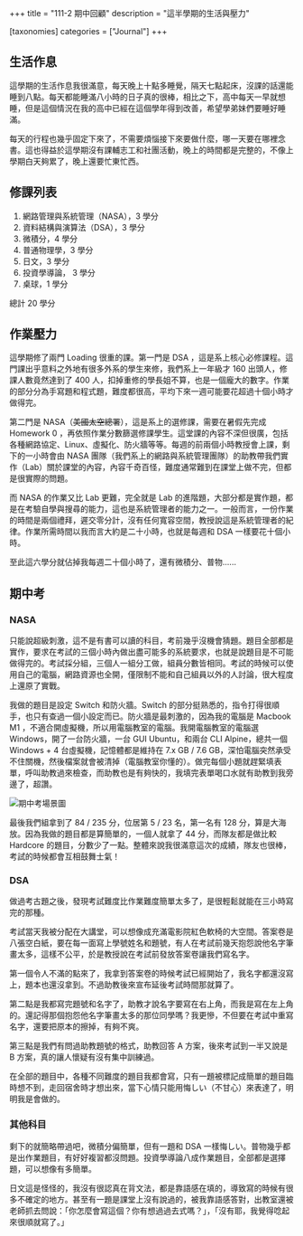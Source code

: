 +++
title = "111-2 期中回顧"
description = "這半學期的生活與壓力"

[taxonomies]
categories = ["Journal"]
+++

## 生活作息

這學期的生活作息我很滿意，每天晚上十點多睡覺，隔天七點起床，沒課的話還能睡到八點。每天都能睡滿八小時的日子真的很棒，相比之下，高中每天一早就想睡，但是這個情況在我的高中已經在這個學年得到改善，希望學弟妹們要睡好睡滿。

每天的行程也幾乎固定下來了，不需要煩惱接下來要做什麼，哪一天要在哪裡念書。這也得益於這學期沒有課輔志工和社團活動，晚上的時間都是完整的，不像上學期白天夠累了，晚上還要忙東忙西。

## 修課列表

1. 網路管理與系統管理（NASA），3 學分
2. 資料結構與演算法（DSA），3 學分
3. 微積分，4 學分
4. 普通物理學，3 學分
5. 日文，3 學分
6. 投資學導論， 3 學分
7. 桌球，1 學分

總計 20 學分

## 作業壓力

這學期修了兩門 Loading 很重的課。第一門是 DSA ，這是系上核心必修課程。這門課出乎意料之外地有很多外系的學生來修，我們系上一年級才 160 出頭人，修課人數竟然達到了 400 人，扣掉重修的學長姐不算，也是一個龐大的數字。作業的部分分為手寫題和程式題，難度都很高，平均下來一週可能要花超過十個小時才做得完。

第二門是 NASA（~~美國太空總署~~），這是系上的選修課，需要在暑假先完成 Homework 0 ，再依照作業分數篩選修課學生。這堂課的內容不深但很廣，包括各種網路協定、Linux、虛擬化、防火牆等等。每週的前兩個小時教授會上課，剩下的一小時會由 NASA 團隊（我們系上的網路與系統管理團隊）的助教帶我們實作（Lab）關於課堂的內容，內容千奇百怪，難度通常難到在課堂上做不完，但都是很實際的問題。

而 NASA 的作業又比 Lab 更難，完全就是 Lab 的進階題，大部分都是實作題，都是在考驗自學與搜尋的能力，這也是系統管理者的能力之一。一般而言，一份作業的時間是兩個禮拜，遲交零分計，沒有任何寬容空間，教授說這是系統管理者的紀律。作業所需時間以我而言大約是二十小時，也就是每週和 DSA 一樣要花十個小時。

至此這六學分就佔掉我每週二十個小時了，還有微積分、普物......

## 期中考

### NASA

只能說超級刺激，這不是有書可以讀的科目，考前幾乎沒機會猜題。題目全部都是實作，要求在考試的三個小時內做出盡可能多的系統要求，也就是說題目是不可能做得完的。考試採分組，三個人一組分工做，組員分數皆相同。考試的時候可以使用自己的電腦，網路資源也全開，僅限制不能和自己組員以外的人討論，很大程度上還原了實戰。

我做的題目是設定 Switch 和防火牆。Switch 的部分挺熟悉的，指令打得很順手，也只有查過一個小設定而已。防火牆是最刺激的，因為我的電腦是 Macbook M1 ，不適合開虛擬機，所以用電腦教室的電腦。我開電腦教室的電腦選 Windows，開了一台防火牆，一台 GUI Ubuntu，和兩台 CLI Alpine，總共一個 Windows + 4 台虛擬機，記憶體都是維持在 7.x GB / 7.6 GB，深怕電腦突然承受不住關機，然後檔案就會被清掉（電腦教室你懂的）。做完每個小題就趕緊填表單，呼叫助教過來檢查，而助教也是有夠快的，我填完表單喝口水就有助教到我旁邊了，超讚。

![期中考場景圖](NASA-Midterm.jpg "期中考場景圖")

最後我們組拿到了 84 / 235 分，位居第 5 / 23 名，第一名有 128 分，算是大海放。因為我做的題目都是算簡單的，一個人就拿了 44 分，而隊友都是做比較 Hardcore 的題目，分數少了一點。整體來說我很滿意這次的成績，隊友也很棒，考試的時候都會互相鼓舞士氣！

### DSA

做過考古題之後，發現考試難度比作業難度簡單太多了，是很輕鬆就能在三小時寫完的那種。

考試當天我被分配在大講堂，可以想像成充滿電影院紅色軟椅的大空間。答案卷是八張空白紙，要在每一面寫上學號姓名和題號，有人在考試前幾天抱怨說他名字筆畫太多，這樣不公平，於是教授說在考試前發放答案卷讓我們寫名字。

第一個令人不滿的點來了，我拿到答案卷的時候考試已經開始了，我名字都還沒寫上，題本也還沒拿到。不過助教後來宣布延後考試時間那就算了。

第二點是我都寫完題號和名字了，助教才說名字要寫在右上角，而我是寫在左上角的。還記得那個抱怨他名字筆畫太多的那位同學嗎？我更慘，不但要在考試中重寫名字，還要把原本的擦掉，有夠不爽。

第三點是我們有問過助教題號的格式，助教回答 A 方案，後來考試到一半又說是 B 方案，真的讓人懷疑有沒有集中訓練過。

在全部的題目中，各種不同難度的題目我都會寫，只有一題被標記成簡單的題目臨時想不到，走回宿舍時才想出來，當下心情只能用悔しい（不甘心）來表達了，明明我是會做的。

### 其他科目

剩下的就簡略帶過吧，微積分偏簡單，但有一題和 DSA 一樣悔しい。普物幾乎都是出作業題目，有好好複習都沒問題。投資學導論八成作業題目，全部都是選擇題，可以想像有多簡單。

日文這是怪怪的，我沒有很認真在背文法，都是靠語感在填的，導致寫的時候有很多不確定的地方。甚至有一題是課堂上沒有說過的，被我靠語感答對，出教室還被老師抓去問說：「你怎麼會寫這個？你有想過過去式嗎？」，「沒有耶，我覺得唸起來很順就寫了。」